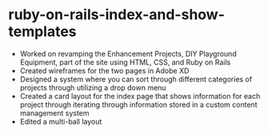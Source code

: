 # ruby-on-rails-index-and-show-templates
- Worked on revamping the Enhancement Projects, DIY Playground Equipment, part of the site using HTML, CSS, and Ruby on Rails
- Created wireframes for the two pages in Adobe XD
- Designed a system where you can sort through different categories of projects through utilizing a drop down menu
- Created a card layout for the index page that shows information for each project through iterating through information stored in a custom content management system
- Edited a multi-ball layout
